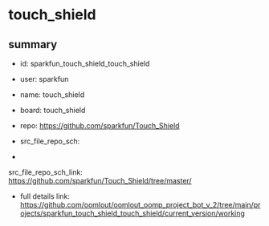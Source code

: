 # touch_shield
 
## summary 
* id: sparkfun_touch_shield_touch_shield
* user: sparkfun
* name: touch_shield
* board: touch_shield
* repo: https://github.com/sparkfun/Touch_Shield



* src_file_repo_sch: 
*
 src_file_repo_sch_link: https://github.com/sparkfun/Touch_Shield/tree/master/
* full details link: https://github.com/oomlout/oomlout_oomp_project_bot_v_2/tree/main/projects/sparkfun_touch_shield_touch_shield/current_version/working  






